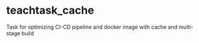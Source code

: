 # teachtask_cache
Task for optimizing CI-CD pipeline and docker image with cache and multi-stage build
